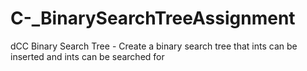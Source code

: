 # C-_BinarySearchTreeAssignment
dCC Binary Search Tree - Create a binary search tree that ints can be inserted and ints can be searched for

